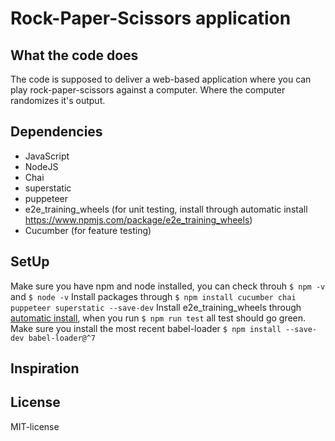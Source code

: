 # Rock-Paper-Scissors application

## What the code does
The code is supposed to deliver a web-based application where you can play rock-paper-scissors against a computer. Where the computer randomizes it's output. 

## Dependencies
- JavaScript
- NodeJS
- Chai
- superstatic
- puppeteer
- e2e_training_wheels (for unit testing, install through automatic install https://www.npmjs.com/package/e2e_training_wheels)
- Cucumber (for feature testing)

## SetUp
Make sure you have npm and node installed, you can check throuh `$ npm -v` and `$ node -v`
Install packages through `$ npm install cucumber chai puppeteer superstatic --save-dev`
Install e2e_training_wheels through [automatic install](https://www.npmjs.com/package/e2e_training_wheels), when you run `$ npm run test` all test should go green. 
Make sure you install the most recent babel-loader `$ npm install --save-dev babel-loader@^7`

## Inspiration

## License
MIT-license